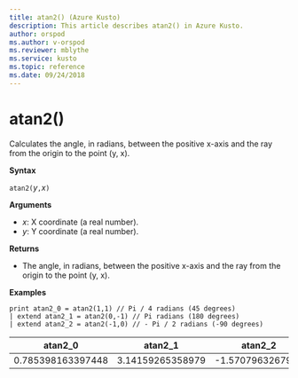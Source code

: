 ```yaml
---
title: atan2() (Azure Kusto)
description: This article describes atan2() in Azure Kusto.
author: orspod
ms.author: v-orspod
ms.reviewer: mblythe
ms.service: kusto
ms.topic: reference
ms.date: 09/24/2018
---
```

# atan2()

Calculates the angle, in radians, between the positive x-axis and the ray from the origin to the point (y, x).

**Syntax**

`atan2(`*y*`,`*x*`)`

**Arguments**

* *x*: X coordinate (a real number).
* *y*: Y coordinate (a real number).

**Returns**

* The angle, in radians, between the positive x-axis and the ray from the origin to the point (y, x).

**Examples**

```kusto
print atan2_0 = atan2(1,1) // Pi / 4 radians (45 degrees)
| extend atan2_1 = atan2(0,-1) // Pi radians (180 degrees)
| extend atan2_2 = atan2(-1,0) // - Pi / 2 radians (-90 degrees)

```

|atan2_0|atan2_1|atan2_2|
|---|---|---|
|0.785398163397448|3.14159265358979|-1.5707963267949|